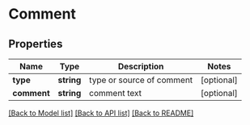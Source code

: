 # Comment

## Properties
Name | Type | Description | Notes
------------ | ------------- | ------------- | -------------
**type** | **string** | type or source of comment | [optional] 
**comment** | **string** | comment text | [optional] 

[[Back to Model list]](../../README.md#documentation-for-models) [[Back to API list]](../../README.md#documentation-for-api-endpoints) [[Back to README]](../../README.md)

